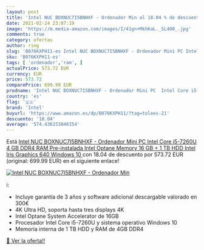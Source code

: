 ```yaml
---
layout: post
title: 'Intel NUC BOXNUC7I5BNHXF - Ordenador Min al 18.04 % de descuento'
date: 2021-02-24 23:07:19
image: 'https://m.media-amazon.com/images/I/41gn+MkhKaL._SL400_.jpg'
comments: true
category: ofertas
author: ring
slug: 'B076KXPH11-es Intel NUC BOXNUC7I5BNHXF - Ordenador Mini PC Intel Core...'
sku: 'B076KXPH11-es'
tags: [ 'ordenador','ram', ]
actualPrice: 573.72 EUR
currency: EUR
price: 573.72
comparePrice: 699.99 EUR
prodname: 'Intel NUC BOXNUC7I5BNHXF - Ordenador Mini PC  Intel Core i5-7260U  4 GB DDR4 RAM Pre-instalada  Intel Optane Memory 16 GB + 1 TB HDD  Intel Iris Graphics 640  Windows 10 '
country: 'es'
flag: '🇪🇸'
brand: 'Intel'
buyurl: 'https://www.amazon.es/dp/B076KXPH11/?tag=tolees-21'
descuento: '18.04'
average: '574.436153846154'
---
```


Está [Intel NUC BOXNUC7I5BNHXF - Ordenador Mini PC  Intel Core i5-7260U  4 GB DDR4 RAM Pre-instalada  Intel Optane Memory 16 GB + 1 TB HDD  Intel Iris Graphics 640  Windows 10 ](https://www.amazon.es/dp/B076KXPH11/?tag=tolees-21) con 18.04 de descuento por 573.72 EUR (original: 699.99 EUR) en el siguiente enlace!

[![Intel NUC BOXNUC7I5BNHXF - Ordenador Min](https://m.media-amazon.com/images/I/41gn+MkhKaL._SL400_.jpg)](https://www.amazon.es/dp/B076KXPH11/?tag=tolees-21)

ℹ️:

- Incluye garantía de 3 años y software adicional descargable valorado en 300€
- 4K Ultra HD, soporta hasta tres displays 4K
- Intel Optane System Accelerator de 16GB
- Procesador Intel Core i5-7260U y sistema operativo Windows 10
- Memoria interna de 1 TB HDD y RAM de 4GB DDR4

[🛒 Ver la oferta!!](https://www.amazon.es/dp/B076KXPH11/?tag=tolees-21)
